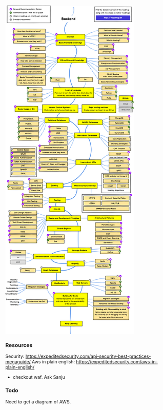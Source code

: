 ![roadmap](backend.png)

### Resources
Security: https://expeditedsecurity.com/api-security-best-practices-megaguide/
Aws in plain english: https://expeditedsecurity.com/aws-in-plain-english/
- checkout waf. Ask Sanju

### Todo
Need to get a diagram of AWS.
